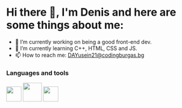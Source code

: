 <h1> Hi there 👋, I'm Denis and here are some things about me: </h1>



- 🔭 I’m currently working on being a good front-end dev.
- 🌱 I’m currently learning C++, HTML, CSS and JS.
- 📫 How to reach me: <a href = "mailto:DAYusein21@codingburgas.bg">DAYusein21@codingburgas.bg </a>

<h3> Languages and tools </h3>
<div>
 <img src = "https://upload.wikimedia.org/wikipedia/commons/1/18/ISO_C%2B%2B_Logo.svg" width = "40">
 <img src = "https://upload.wikimedia.org/wikipedia/commons/thumb/6/61/HTML5_logo_and_wordmark.svg/640px-HTML5_logo_and_wordmark.svg.png" width = "50">
<img src = "https://upload.wikimedia.org/wikipedia/commons/thumb/d/d5/CSS3_logo_and_wordmark.svg/800px-CSS3_logo_and_wordmark.svg.png" width = "40">
 <!--
 <img src = "https://upload.wikimedia.org/wikipedia/commons/thumb/9/99/Unofficial_JavaScript_logo_2.svg/800px-Unofficial_JavaScript_logo_2.svg.png" width = "40">
 <img src = "https://www.webnetcreatives.net/wp-content/uploads/2022/05/three-js-logo.png" width = "40">
  <img src = "https://pbs.twimg.com/profile_images/1092796120911228935/5Ql8Sscm_400x400.jpg" width = "40">
-->
</div>
